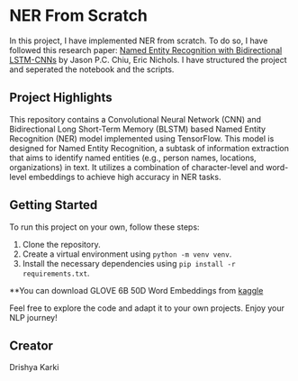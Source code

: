 # NER From Scratch

In this project, I have implemented NER from scratch. To do so, I have followed this research paper: [Named Entity Recognition with Bidirectional LSTM-CNNs](https://arxiv.org/abs/1511.08308) by Jason P.C. Chiu, Eric Nichols. I have structured the project and seperated the notebook and the scripts.

## Project Highlights
This repository contains a Convolutional Neural Network (CNN) and Bidirectional Long Short-Term Memory (BLSTM) based Named Entity Recognition (NER) model implemented using TensorFlow. This model is designed for Named Entity Recognition, a subtask of information extraction that aims to identify named entities (e.g., person names, locations, organizations) in text. It utilizes a combination of character-level and word-level embeddings to achieve high accuracy in NER tasks.

## Getting Started
To run this project on your own, follow these steps:

1. Clone the repository.
2. Create a virtual environment using `python -m venv venv`.
3. Install the necessary dependencies using `pip install -r requirements.txt`.

**You can download GLOVE 6B 50D Word Embeddings from [kaggle](https://www.kaggle.com/datasets/adityajn105/glove6b50d)

Feel free to explore the code and adapt it to your own projects. Enjoy your NLP journey!

## Creator
Drishya Karki
